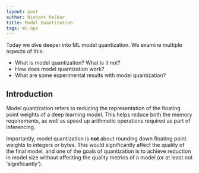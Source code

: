 ```yaml
---
layout: post
author: Nishant Kelkar
title: Model Quantization
tags: ml-ops
---
```


Today we dive deeper into ML model quantization. We examine multiple aspects of this:

- What is model quantization? What is it _not_?
- How does model quantization work?
- What are some experimental results with model quantization?

## Introduction

Model quantization refers to reducing the representation of the floating point weights of a deep learning model. This helps reduce both the memory requirements, as well as speed up arithmetic operations required as part of inferencing.

Importantly, model quantization is **not** about rounding down floating point weights to integers or bytes.
This would significantly affect the quality of the final model, and one of the goals of quantization is to achieve reduction in model size without affecting the quality metrics of a model (or at least not 'significantly').
